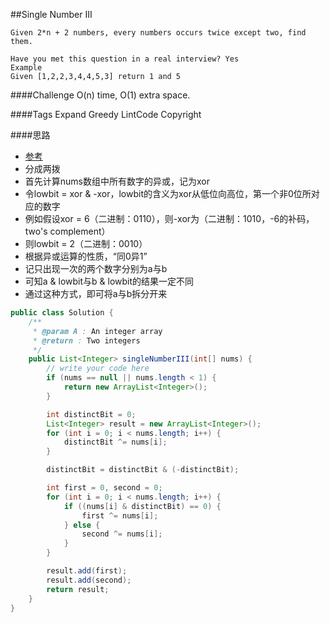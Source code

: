 ##Single Number III

	Given 2*n + 2 numbers, every numbers occurs twice except two, find them.

	Have you met this question in a real interview? Yes
	Example
	Given [1,2,2,3,4,4,5,3] return 1 and 5

####Challenge
O(n) time, O(1) extra space.

####Tags Expand
Greedy LintCode Copyright


####思路
- [参考](http://bookshadow.com/weblog/2015/08/17/leetcode-single-number-iii/)
- 分成两拨
- 首先计算nums数组中所有数字的异或，记为xor
- 令lowbit = xor & -xor，lowbit的含义为xor从低位向高位，第一个非0位所对应的数字
- 例如假设xor = 6（二进制：0110），则-xor为（二进制：1010，-6的补码，two's complement）
- 则lowbit = 2（二进制：0010）
- 根据异或运算的性质，“同0异1”
- 记只出现一次的两个数字分别为a与b
- 可知a & lowbit与b & lowbit的结果一定不同
- 通过这种方式，即可将a与b拆分开来

```java
public class Solution {
    /**
     * @param A : An integer array
     * @return : Two integers
     */
    public List<Integer> singleNumberIII(int[] nums) {
        // write your code here
        if (nums == null || nums.length < 1) {
            return new ArrayList<Integer>();
        }

        int distinctBit = 0;
        List<Integer> result = new ArrayList<Integer>();
        for (int i = 0; i < nums.length; i++) {
            distinctBit ^= nums[i];
        }

        distinctBit = distinctBit & (-distinctBit);

        int first = 0, second = 0;
        for (int i = 0; i < nums.length; i++) {
            if ((nums[i] & distinctBit) == 0) {
                first ^= nums[i];
            } else {
                second ^= nums[i];
            }
        }

        result.add(first);
        result.add(second);
        return result;
    }
}

```
